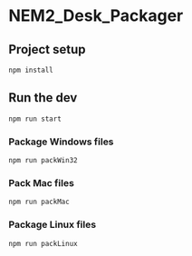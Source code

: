 # NEM2_Desk_Packager

## Project setup
```
npm install
```

## Run the dev
```
npm run start
```

### Package Windows files
```
npm run packWin32
```

### Pack Mac files
```
npm run packMac
```

### Package Linux files
```
npm run packLinux
```
